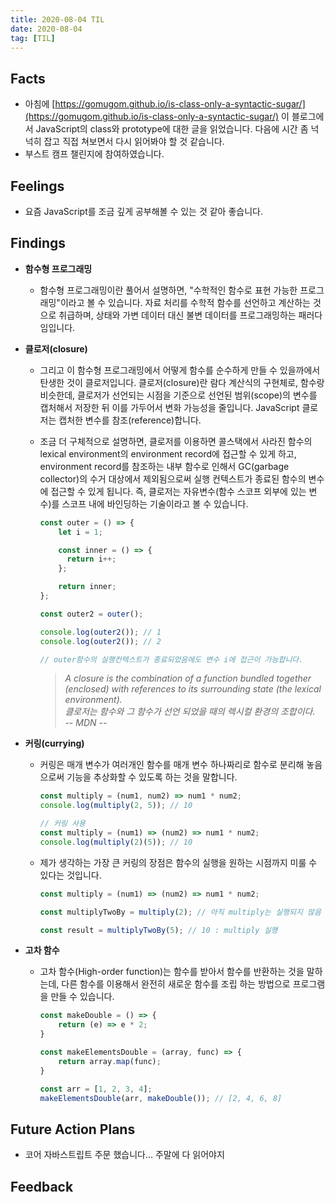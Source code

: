 ```yaml
---
title: 2020-08-04 TIL
date: 2020-08-04
tag: [TIL]
---
```


## Facts

- 아침에 [https://gomugom.github.io/is-class-only-a-syntactic-sugar/](https://gomugom.github.io/is-class-only-a-syntactic-sugar/) 이 블로그에서 JavaScript의 class와 prototype에 대한 글을 읽었습니다. 다음에 시간 좀 넉넉히 잡고 직접 쳐보면서 다시 읽어봐야 할 것 같습니다.
- 부스트 캠프 챌린지에 참여하였습니다.

## Feelings

- 요즘 JavaScript를 조금 깊게 공부해볼 수 있는 것 같아 좋습니다.

## Findings

- **함수형 프로그래밍**
  - 함수형 프로그래밍이란 풀어서 설명하면, "수학적인 함수로 표현 가능한 프로그래밍"이라고 볼 수 있습니다. 자료 처리를 수학적 함수를 선언하고 계산하는 것으로 취급하며, 상태와 가변 데이터 대신 불변 데이터를 프로그래밍하는 패러다임입니다.
- **클로저(closure)**
  - 그리고 이 함수형 프로그래밍에서 어떻게 함수를 순수하게 만들 수 있을까에서 탄생한 것이 클로저입니다. 클로저(closure)란 람다 계산식의 구현체로, 함수랑 비슷한데, 클로저가 선언되는 시점을 기준으로 선언된 범위(scope)의 변수를 캡처해서 저장한 뒤 이를 가두어서 변화 가능성을 줄입니다. JavaScript 클로저는 캡처한 변수를 참조(reference)합니다.
  - 조금 더 구체적으로 설명하면, 클로저를 이용하면 콜스택에서 사라진 함수의 lexical environment의 environment record에 접근할 수 있게 하고, environment record를 참조하는 내부 함수로 인해서 GC(garbage collector)의 수거 대상에서 제외됨으로써 실행 컨텍스트가 종료된 함수의 변수에 접근할 수 있게 됩니다. 즉, 클로저는 자유변수(함수 스코프 외부에 있는 변수)를 스코프 내에 바인딩하는 기술이라고 볼 수 있습니다.

      ```javascript
      const outer = () => {
          let i = 1;

          const inner = () => {
            return i++;
          };

          return inner;
      };

      const outer2 = outer();

      console.log(outer2()); // 1
      console.log(outer2()); // 2

      // outer함수의 실행컨텍스트가 종료되었음에도 변수 i에 접근이 가능합니다.
      ```

      > *A closure is the combination of a function bundled together (enclosed) with references to its surrounding state (the lexical environment).*  
      *클로저는 함수와 그 함수가 선언 되었을 때의 렉시컬 환경의 조합이다.*  
      *-- MDN --*

- **커링(currying)**
  - 커링은 매개 변수가 여러개인 함수를 매개 변수 하나짜리로 함수로 분리해 놓음으로써 기능을 추상화할 수 있도록 하는 것을 말합니다.

      ```javascript
      const multiply = (num1, num2) => num1 * num2;
      console.log(multiply(2, 5)); // 10

      // 커링 사용
      const multiply = (num1) => (num2) => num1 * num2;
      console.log(multiply(2)(5)); // 10
      ```
  
  - 제가 생각하는 가장 큰 커링의 장점은 함수의 실행을 원하는 시점까지 미룰 수 있다는 것입니다.

      ```javascript
      const multiply = (num1) => (num2) => num1 * num2;

      const multiplyTwoBy = multiply(2); // 아직 multiply는 실행되지 않음

      const result = multiplyTwoBy(5); // 10 : multiply 실행
      ```

- **고차 함수**
  - 고차 함수(High-order function)는 함수를 받아서 함수를 반환하는 것을 말하는데, 다른 함수를 이용해서 완전히 새로운 함수를 조립 하는 방법으로 프로그램을 만들 수 있습니다.

      ```javascript
      const makeDouble = () => {
          return (e) => e * 2;
      }

      const makeElementsDouble = (array, func) => {
          return array.map(func);
      }

      const arr = [1, 2, 3, 4];
      makeElementsDouble(arr, makeDouble()); // [2, 4, 6, 8]
      ```

## Future Action Plans

- 코어 자바스트립트 주문 했습니다... 주말에 다 읽어야지

## Feedback
